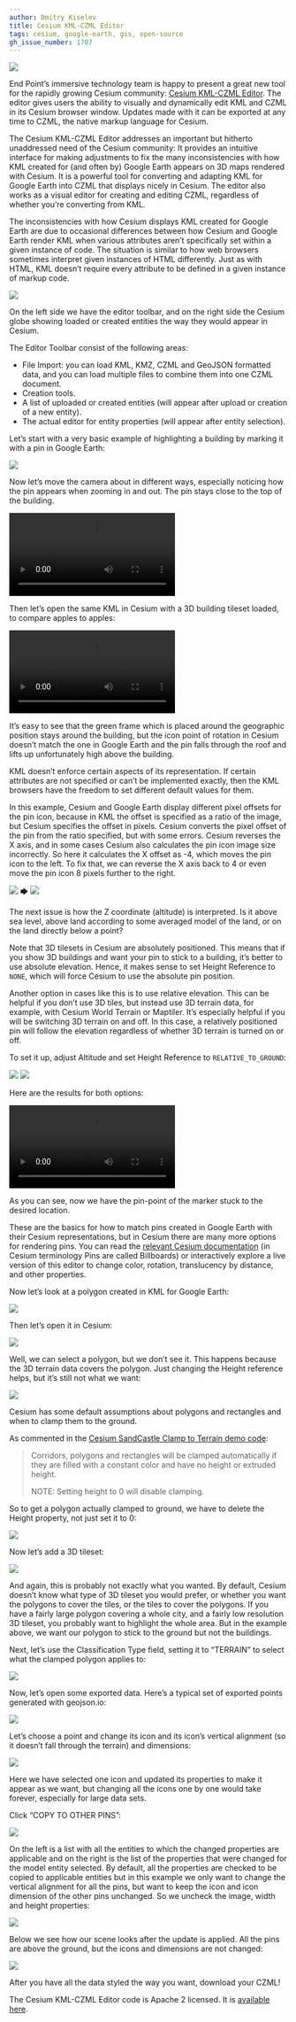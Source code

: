 ```yaml
---
author: Dmitry Kiselev
title: Cesium KML-CZML Editor
tags: cesium, google-earth, gis, open-source
gh_issue_number: 1707
---
```


![](/blog/2020/12/21/cesium-kml-czml-editor/image-00.jpg)

End Point’s immersive technology team is happy to present a great new tool for the rapidly growing Cesium community: [Cesium KML-CZML Editor](https://vision.space/cesium-kml-czml-editor/). The editor gives users the ability to visually and dynamically edit KML and CZML in its Cesium browser window. Updates made with it can be exported at any time to CZML, the native markup language for Cesium.

The Cesium KML-CZML Editor addresses an important but hitherto unaddressed need of the Cesium community: It provides an intuitive interface for making adjustments to fix the many inconsistencies with how KML created for (and often by) Google Earth appears on 3D maps rendered with Cesium. It is a powerful tool for converting and adapting KML for Google Earth into CZML that displays nicely in Cesium. The editor also works as a visual editor for creating and editing CZML, regardless of whether you’re converting from KML.

The inconsistencies with how Cesium displays KML created for Google Earth are due to occasional differences between how Cesium and Google Earth render KML when various attributes aren’t specifically set within a given instance of code. The situation is similar to how web browsers sometimes interpret given instances of HTML differently. Just as with HTML, KML doesn’t require every attribute to be defined in a given instance of markup code.

![](/blog/2020/12/21/cesium-kml-czml-editor/image-01.jpg)

On the left side we have the editor toolbar, and on the right side the Cesium globe showing loaded or created entities the way they would appear in Cesium.

The Editor Toolbar consist of the following areas:

- File Import: you can load KML, KMZ, CZML and GeoJSON formatted data, and you can load multiple files to combine them into one CZML document.
- Creation tools.
- A list of uploaded or created entities (will appear after upload or creation of a new entity).
- The actual editor for entity properties (will appear after entity selection).

Let’s start with a very basic example of highlighting a building by marking it with a pin in Google Earth:

![](/blog/2020/12/21/cesium-kml-czml-editor/image-02.jpg)

Now let’s move the camera about in different ways, especially noticing how the pin appears when zooming in and out. The pin stays close to the top of the building.

<video controls>
  <source src="/blog/2020/12/21/cesium-kml-czml-editor/video-0.webm" type="video/webm">
  Sorry, your browser doesn’t support embedded videos.
</video>

Then let’s open the same KML in Cesium with a 3D building tileset loaded, to compare apples to apples:

<video controls>
  <source src="/blog/2020/12/21/cesium-kml-czml-editor/video-1.webm" type="video/webm">
  Sorry, your browser doesn’t support embedded videos.
</video>

It’s easy to see that the green frame which is placed around the geographic position stays around the building, but the icon point of rotation in Cesium doesn’t match the one in Google Earth and the pin falls through the roof and lifts up unfortunately high above the building.

KML doesn’t enforce certain aspects of its representation. If certain attributes are not specified or can’t be implemented exactly, then the KML browsers have the freedom to set different default values for them.

In this example, Cesium and Google Earth display different pixel offsets for the pin icon, because in KML the offset is specified as a ratio of the image, but Cesium specifies the offset in pixels. Cesium converts the pixel offset of the pin from the ratio specified, but with some errors. Cesium reverses the X axis, and in some cases Cesium also calculates the pin icon image size incorrectly. So here it calculates the X offset as -4, which moves the pin icon to the left. To fix that, we can reverse the X axis back to 4 or even move the pin icon 8 pixels further to the right.

![](/blog/2020/12/21/cesium-kml-czml-editor/image-03.jpg)
🡆
![](/blog/2020/12/21/cesium-kml-czml-editor/image-04.jpg)

The next issue is how the Z coordinate (altitude) is interpreted. Is it above sea level, above land according to some averaged model of the land, or on the land directly below a point?

Note that 3D tilesets in Cesium are absolutely positioned. This means that if you show 3D buildings and want your pin to stick to a building, it’s better to use absolute elevation. Hence, it makes sense to set Height Reference to `NONE`, which will force Cesium to use the absolute pin position.

Another option in cases like this is to use relative elevation. This can be helpful if you don’t use 3D tiles, but instead use 3D terrain data, for example, with Cesium World Terrain or Maptiler. It’s especially helpful if you will be switching 3D terrain on and off. In this case, a relatively positioned pin will follow the elevation regardless of whether 3D terrain is turned on or off.

To set it up, adjust Altitude and set Height Reference to `RELATIVE_TO_GROUND`:

![](/blog/2020/12/21/cesium-kml-czml-editor/image-05.jpg)
![](/blog/2020/12/21/cesium-kml-czml-editor/image-06.jpg)

Here are the results for both options:

<video controls>
  <source src="/blog/2020/12/21/cesium-kml-czml-editor/video-2.webm" type="video/webm">
  Sorry, your browser doesn’t support embedded videos.
</video>

As you can see, now we have the pin-point of the marker stuck to the desired location.

These are the basics for how to match pins created in Google Earth with their Cesium representations, but in Cesium there are many more options for rendering pins. You can read the [relevant Cesium documentation](https://cesium.com/docs/cesiumjs-ref-doc/BillboardGraphics.html) (in Cesium terminology Pins are called Billboards) or interactively explore a live version of this editor to change color, rotation, translucency by distance, and other properties.

Now let’s look at a polygon created in KML for Google Earth:

![](/blog/2020/12/21/cesium-kml-czml-editor/image-07.jpg)

Then let’s open it in Cesium:

![](/blog/2020/12/21/cesium-kml-czml-editor/image-08.jpg)

Well, we can select a polygon, but we don’t see it. This happens because the 3D terrain data covers the polygon. Just changing the Height reference helps, but it’s still not what we want:

![](/blog/2020/12/21/cesium-kml-czml-editor/image-09.jpg)

Cesium has some default assumptions about polygons and rectangles and when to clamp them to the ground.

As commented in the [Cesium SandCastle Clamp to Terrain demo code](https://sandcastle.cesium.com/?src=Clamp%20to%20Terrain.html):

> Corridors, polygons and rectangles will be clamped automatically if they are filled with a constant color and have no height or extruded height.
>
> NOTE: Setting height to 0 will disable clamping.

So to get a polygon actually clamped to ground, we have to delete the Height property, not just set it to 0:

![](/blog/2020/12/21/cesium-kml-czml-editor/image-10.jpg)

Now let’s add a 3D tileset:

![](/blog/2020/12/21/cesium-kml-czml-editor/image-11.jpg)

And again, this is probably not exactly what you wanted. By default, Cesium doesn’t know what type of 3D tileset you would prefer, or whether you want the polygons to cover the tiles, or the tiles to cover the polygons. If you have a fairly large polygon covering a whole city, and a fairly low resolution 3D tileset, you probably want to highlight the whole area. But in the example above, we want our polygon to stick to the ground but not the buildings.

Next, let’s use the Classification Type field, setting it to “TERRAIN” to select what the clamped polygon applies to:

![](/blog/2020/12/21/cesium-kml-czml-editor/image-12.jpg)

Now, let’s open some exported data. Here’s a typical set of exported points generated with geojson.io:

![](/blog/2020/12/21/cesium-kml-czml-editor/image-13.jpg)

Let’s choose a point and change its icon and its icon’s vertical alignment (so it doesn’t fall through the terrain) and dimensions:

![](/blog/2020/12/21/cesium-kml-czml-editor/image-14.jpg)

Here we have selected one icon and updated its properties to make it appear as we want, but changing all the icons one by one would take forever, especially for large data sets.

Click “COPY TO OTHER PINS”:

![](/blog/2020/12/21/cesium-kml-czml-editor/image-15.jpg)

On the left is a list with all the entities to which the changed properties are applicable and on the right is the list of the properties that were changed for the model entity selected. By default, all the properties are checked to be copied to applicable entities but in this example we only want to change the vertical alignment for all the pins, but want to keep the icon and icon dimension of the other pins unchanged. So we uncheck the image, width and height properties:

![](/blog/2020/12/21/cesium-kml-czml-editor/image-16.jpg)

Below we see how our scene looks after the update is applied. All the pins are above the ground, but the icons and dimensions are not changed:

![](/blog/2020/12/21/cesium-kml-czml-editor/image-17.jpg)

After you have all the data styled the way you want, download your CZML!

The Cesium KML-CZML Editor code is Apache 2 licensed. It is [available here](https://github.com/EndPointCorp/cesium-kml-czml-editor).
